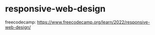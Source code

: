 # responsive-web-design
freecodecamp: https://www.freecodecamp.org/learn/2022/responsive-web-design/
